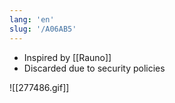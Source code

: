 ```yaml
---
lang: 'en'
slug: '/A06AB5'
---
```


- Inspired by [[Rauno]]
- Discarded due to security policies

![[277486.gif]]
